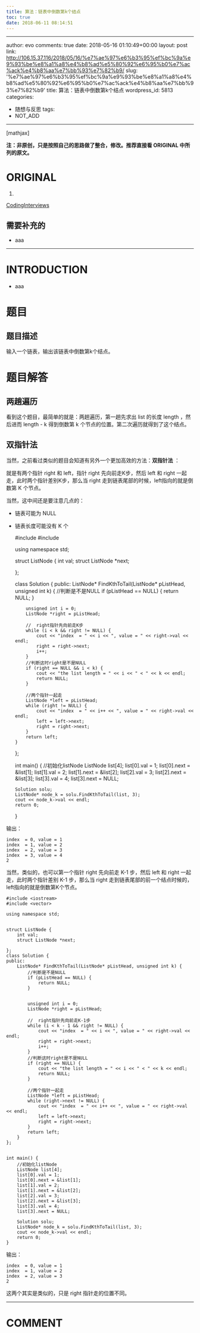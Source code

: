 ```yaml
---
title: 算法：链表中倒数第k个结点
toc: true
date: 2018-06-11 08:14:51
---
```

---
author: evo
comments: true
date: 2018-05-16 01:10:49+00:00
layout: post
link: http://106.15.37.116/2018/05/16/%e7%ae%97%e6%b3%95%ef%bc%9a%e9%93%be%e8%a1%a8%e4%b8%ad%e5%80%92%e6%95%b0%e7%ac%ack%e4%b8%aa%e7%bb%93%e7%82%b9/
slug: '%e7%ae%97%e6%b3%95%ef%bc%9a%e9%93%be%e8%a1%a8%e4%b8%ad%e5%80%92%e6%95%b0%e7%ac%ack%e4%b8%aa%e7%bb%93%e7%82%b9'
title: 算法：链表中倒数第k个结点
wordpress_id: 5813
categories:
- 随想与反思
tags:
- NOT_ADD
---

<!-- more -->

[mathjax]

**注：非原创，只是按照自己的思路做了整合，修改。推荐直接看 ORIGINAL 中所列的原文。**


# ORIGINAL





 	
  1. 


[CodingInterviews](https://github.com/gatieme/CodingInterviews)







## 需要补充的





 	
  * aaa





* * *





# INTRODUCTION





 	
  * aaa




# 题目




## **题目描述**


输入一个链表，输出该链表中倒数第k个结点。




# 题目解答




## 两趟遍历


看到这个题目，最简单的就是：两趟遍历，第一趟先求出 list 的长度 length ，然后进而 length - k 得到倒数第 k 个节点的位置。第二次遍历就得到了这个结点。


## 双指针法


当然，之前看过类似的题目会知道有另外一个更加高效的方法：**双指针法** ：

就是有两个指针 right 和 left，指针 right 先向前走K步，然后 left 和 right 一起走，此时两个指针差别K步，那么当 right 走到链表尾部的时候，left指向的就是倒数第 K 个节点。

当然，这中间还是要注意几点的：



 	
  * 链表可能为 NULL

 	
  * 链表长度可能没有 K 个



    
    #include <iostream>
    #include <vector>
    
    using namespace std;
    
    
    struct ListNode {
    	int val;
    	struct ListNode *next;
    
    };
    
    class Solution {
    public:
    	ListNode* FindKthToTail(ListNode* pListHead, unsigned int k) {
    		//判断是不是NULL
    		if (pListHead == NULL) {
    			return NULL;
    		}
    
    
    		unsigned int i = 0;
    		ListNode *right = pListHead;
    
    		//  right指针先向前走K步
    		while (i < k && right != NULL) {
    			cout << "index  = " << i << ", value = " << right->val << endl;
    			right = right->next;
    			i++;
    		}
    		//判断这时right是不是NULL
    		if (right == NULL && i < k) {
    			cout << "the list length = " << i << " < " << k << endl;
    			return NULL;
    		}
    
    		//两个指针一起走
    		ListNode *left = pListHead;
    		while (right != NULL) {
    			cout << "index  = " << i++ << ", value = " << right->val << endl;
    			left = left->next;
    			right = right->next;
    		}
    		return left;
    	}
    };
    
    
    int main() {
    	//初始化listNode
    	ListNode list[4];
    	list[0].val = 1;
    	list[0].next = &list[1];
    	list[1].val = 2;
    	list[1].next = &list[2];
    	list[2].val = 3;
    	list[2].next = &list[3];
    	list[3].val = 4;
    	list[3].next = NULL;
    
    	Solution solu;
    	ListNode* node_k = solu.FindKthToTail(list, 3);
    	cout << node_k->val << endl;
    	return 0;
    }


输出：

    
    index  = 0, value = 1
    index  = 1, value = 2
    index  = 2, value = 3
    index  = 3, value = 4
    2


当然，类似的，也可以第一个指针 right 先向前走 K-1 步，然后 left 和 right 一起走，此时两个指针差别 K-1 步，那么当 right 走到链表尾部的前一个结点时候的，left指向的就是倒数第K个节点。

    
    #include <iostream>
    #include <vector>
    
    using namespace std;
    
    
    struct ListNode {
    	int val;
    	struct ListNode *next;
    
    };
    class Solution {
    public:
    	ListNode* FindKthToTail(ListNode* pListHead, unsigned int k) {
    		//判断是不是NULL
    		if (pListHead == NULL) {
    			return NULL;
    		}
    
    
    		unsigned int i = 0;
    		ListNode *right = pListHead;
    
    		//  right指针先向前走K-1步
    		while (i < k - 1 && right != NULL) {
    			cout << "index  = " << i << ", value = " << right->val << endl;
    			right = right->next;
    			i++;
    		}
    		//判断这时right是不是NULL
    		if (right == NULL) {
    			cout << "the list length = " << i << " < " << k << endl;
    			return NULL;
    		}
    
    		//两个指针一起走
    		ListNode *left = pListHead;
    		while (right->next != NULL) {
    			cout << "index  = " << i++ << ", value = " << right->val << endl;
    			left = left->next;
    			right = right->next;
    		}
    		return left;
    	}
    };
    
    
    int main() {
    	//初始化listNode
    	ListNode list[4];
    	list[0].val = 1;
    	list[0].next = &list[1];
    	list[1].val = 2;
    	list[1].next = &list[2];
    	list[2].val = 3;
    	list[2].next = &list[3];
    	list[3].val = 4;
    	list[3].next = NULL;
    
    	Solution solu;
    	ListNode* node_k = solu.FindKthToTail(list, 3);
    	cout << node_k->val << endl;
    	return 0;
    }


输出：

    
    index  = 0, value = 1
    index  = 1, value = 2
    index  = 2, value = 3
    2


这两个其实是类似的，只是 right 指针走的位置不同。













* * *





# COMMENT



